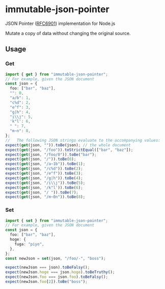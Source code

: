 # immutable-json-pointer

JSON Pointer ([RFC6901](https://www.rfc-editor.org/rfc/rfc6901)) implementation for Node.js

Mutate a copy of data without changing the original source.

## Usage

### Get

```typescript
import { get } from "immutable-json-pointer";
// For example, given the JSON document
const json = {
  foo: ["bar", "baz"],
  "": 0,
  "a/b": 1,
  "c%d": 2,
  "e^f": 3,
  "g|h": 4,
  "i\\j": 5,
  'k"l': 6,
  " ": 7,
  "m~n": 8,
};
//   The following JSON strings evaluate to the accompanying values:
expect(get(json, "")).toBe(json); // the whole document
expect(get(json, "/foo")).toStrictEqual(["bar", "baz"]);
expect(get(json, "/foo/0")).toBe("bar");
expect(get(json, "/")).toBe(0);
expect(get(json, "/a~1b")).toBe(1);
expect(get(json, "/c%d")).toBe(2);
expect(get(json, "/e^f")).toBe(3);
expect(get(json, "/g|h")).toBe(4);
expect(get(json, "/i\\j")).toBe(5);
expect(get(json, '/k"l')).toBe(6);
expect(get(json, "/ ")).toBe(7);
expect(get(json, "/m~0n")).toBe(8);
```

### Set

```typescript
import { set } from "immutable-json-pointer";
// For example, given the JSON document
const json = {
  foo: ["bar", "baz"],
  hoge: {
    fuga: "piyo",
  },
};
const newJson = set(json, "/foo/-", "boss");

expect(newJson === json).toBeFalsy();
expect(newJson.hoge === json.hoge).toBeTruthy();
expect(newJson.foo === json.foo).toBeFalsy();
expect(newJson.foo[2]).toBe("boss");
```
